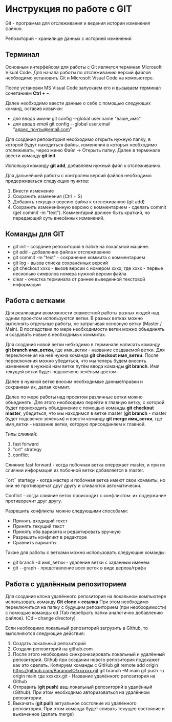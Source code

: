 # Инструкция по работе с GIT

Git - программа для отслеживания и ведения истории изменения файлов.

Репозиторий - хранилище данных с историей изменений

## Терминал
Основным интерфейсом для работы с Git является терминал Microsoft Visual Code. Для начала работы по отслеживанию версий файлов необходимо установить Git и Microsoft Visual Code на компьютере.

После установки MS Visual Code запускаем его и вызываем терминал сочетанием **Ctrl + ~**. 

Далее необходимо ввести данные о себе с помощью следующих команд, оставив ковычки:
* *для ввода имени* git config --global user.name "ваше_имя" 
* *для ввода email* git config --global user.email "адрес_почты@email.com"

Для создания репозитория необходимо открыть нужную папку, в которой будут находиться файлы, изменения в которых необходимо отслеживать, через меню Файл -> Открыть папку. Далее в терминале ввести команду **git init**. 

Используя команду **git add**, добавляем нужный файл к отслеживанию.

Для дальнейшей работы с контролем версий файлов необходимо придерживаться следующих пунктов:

1. Внести изменение
2. Сохранить изменения (Ctrl + S)
3. Добавить текущую версию файла к отслеживанию (git add)
4. Сохранить измененённую версию с комментарием - сделать commit (get commit -m "text"). Комментарий должен быть краткий, но передающий суть внесённых изменений. 

## Команды для GIT

* git init - создание репозитория в папке на локальной машине. 
* git add - добавление файла к отслеживанию
* git commit -m "text" - сохранение коммита с комментарием
* git log - вызов списка сохранённых версий
* git checkout хххх - вызов версии с номером хххх, где хххх - первые несколько символов номера нужной версии файла
* clear - очистка терминала от раннее выведенной текстовой информации

## Работа с ветками

Для реализации возможности совместной работы разных людей над одним проектом используются ветки. В разных ветках можно выполнять отдельные работы, не затрагивая основную ветку (Master / Main). В последствии по мере необходимости ветки можно объединять и создавать новые в необходимых коммитах.

Для создания новой ветки небходимо в терминале написать команду **git branch имя_ветки**, где имя_ветки - название создваемой ветки. Для переключения на неё нужна команда **git checkout имя_ветки**. После переключения можно убедиться, что мы теперь будем вносить изменения в нужной нам ветке путём ввода команды **git branch**. Имя текущей ветки будет подсвечено зелёным цветом.
 
Далее в нужной ветке вносим необходимые данные/правки и сохраняем их, делая коммит.

Далее по мере работы над проектом различные ветки можно объединять. Для этого необходимо перейти в главную ветку, с которой будет происходить объединение с помощью команды **git checkout master**, убедиться, что мы находимся в ветке master (**git branch** - master будет подсвечен зелёным) и ввести команду **git merge имя_ветки**, где имя_ветки - название ветки, которую присоединяем к главной.

Типы слияний:

1. fast forward
2. "ort" strategy
3. conflict

Слияние fast forward  - когда побочная ветка опережает master, и при их слиянии информация из побочной ветки добавляется в master.

¨ort¨ startegy - когда мастер и побочная ветка имеют свои коммиты, но они не противоречат друг другу и сливаются автоматически.

Conflict - когда слияние веток происходит с конфликтом: их содержание противоречит друг другу. 

Разрешить конфликты можно следующими способами:

 * Принять входящий текст
 * Принять текущий текст
 * Принять оба варианта и редактировать вручную
 * Разрешить конфликт в редакторе
 * Сравнить варианты

 
Также для работы с ветками можно использовать следующие команды:

* git branch -d имя_ветки - удаление ветки с заданным именем
* git --graph  - представление всех веток в виде дерева/графа

## Работа с удалённым репозиторием

Для создания клона удалённого репозитория на локальном компьютере использовать команду **Git clone + ссылка** 
При этом необходимо переключиться на папку с будущим репозиторием (при необходимости) с помощью команды сd (Tab перебрать папки аналогично добавлению файлов). (Cd – change directory) 

Если необходимо локальный репозиторий загрузить в Github, то выполняются следующие действия:
1. Создать локальный репозиторий
2. Создали репозиторий на github.com 
3. После этого необходимо синхронизировать локальный и удалённый репозиторий. Github при создании нового репозитория подскажет как это сделать. Копируем команды с GitHub
git remote add origin https://github.com/BaranovIO/xxxxxx.git
git branch -M main
git push -u origin main
где хххххх.git - Название удалённого репозитория на Github
4. Отправить (**git push**) ваш локальный репозиторий в удалённый (Github). При этом необходимо авторизоваться на удалённом репозитории.
5. Выкачать (**git pull**) актуальное состояние из удалённого репозитория. При этом команда будет сливать текущее состояние и выкаченное (делать merge)



